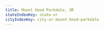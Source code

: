 ```yaml
---
title: Mount Hood Parkdale, OR
stateIndexKey: state-or
cityIndexKey: city-or-mount-hood-parkdale
---
```

